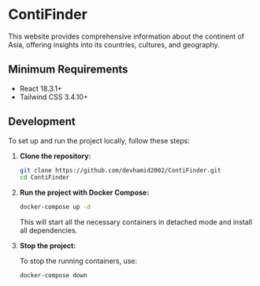 # ContiFinder

This website provides comprehensive information about the continent of Asia, offering insights into its countries, cultures, and geography.

## Minimum Requirements

- React 18.3.1+
- Tailwind CSS 3.4.10+

## Development

To set up and run the project locally, follow these steps:

1. **Clone the repository:**

    ```bash
    git clone https://github.com/devhamid2002/ContiFinder.git
    cd ContiFinder
    ```

2. **Run the project with Docker Compose:**

    ```bash
    docker-compose up -d
    ```

    This will start all the necessary containers in detached mode and install all dependencies.

3. **Stop the project:**

    To stop the running containers, use:

    ```bash
    docker-compose down
    ```
    
